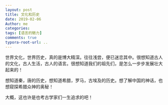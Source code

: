 ```yaml
---
layout: post
title: 文化和历史
date: 2019-02-06
Author: me
categories: 
tags: [语言的魅力]
comments: true
typora-root-url: ..
---
```


世界文化，世界历史，真的是博大精深。往往浅尝，便已迷恋其中。很想知道古人的文化，古人生活，古人的语言。很想知道我们的祖先们，是怎么一步步发展壮大起来的！

想知道秦，唐的历史，想知道希腊，罗马，古埃及的历史。想了解中国的神话，也想窥探希腊众神的奥秘！

大概，这也许是也考古学家们一生追求的吧！
